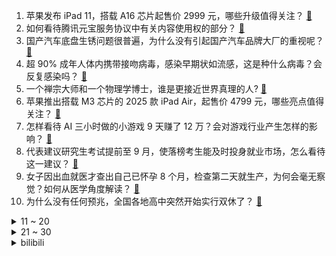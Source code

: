 1. 苹果发布 iPad 11，搭载 A16 芯片起售价 2999 元，哪些升级值得关注？ [:link:](https://www.zhihu.com/question/14070686016)
2. 如何看待腾讯元宝服务协议中有关内容使用权的部分？ [:link:](https://www.zhihu.com/question/13745075789)
3. 国产汽车底盘生锈问题很普遍，为什么没有引起国产汽车品牌大厂的重视呢？ [:link:](https://www.zhihu.com/question/1411270721)
4. 超 90% 成年人体内携带接吻病毒，感染早期状如流感，这是种什么病毒？会反复感染吗？ [:link:](https://www.zhihu.com/question/12283628028)
5. 一个禅宗大师和一个物理学博士，谁是更接近世界真理的人? [:link:](https://www.zhihu.com/question/13477985488)
6. 苹果推出搭载 M3 芯片的 2025 款 iPad Air，起售价 4799 元，哪些亮点值得关注？ [:link:](https://www.zhihu.com/question/14068872895)
7. 怎样看待 AI 三小时做的小游戏 9 天赚了 12 万？会对游戏行业产生怎样的影响？ [:link:](https://www.zhihu.com/question/14003476657)
8. 代表建议研究生考试提前至 9 月，使落榜考生能及时投身就业市场，怎么看待这一建议？ [:link:](https://www.zhihu.com/question/14033860499)
9. 女子因出血就医才查出自己已怀孕 8 个月，检查第二天就生产，为何会毫无察觉？如何从医学角度解读？ [:link:](https://www.zhihu.com/question/14012249111)
10. 为什么没有任何预兆，全国各地高中突然开始实行双休了？ [:link:](https://www.zhihu.com/question/13959562576)
<details>
<summary>11 ~ 20</summary>

11. 深圳众擎实现全球首例人形机器人前空翻，这一操作机器人实现起来难吗？需要攻克哪些技术难题？ [:link:](https://www.zhihu.com/question/13205823990)
12. 如何看待詹姆斯40岁后仍拿到NBA官方二月份西部月最佳球员这一荣誉？ [:link:](https://www.zhihu.com/question/14083472515)
13. 雷军建议优化新能源汽车号牌设计，称绿色号牌制约了汽车产品的设计效果，怎么看这一建议？你会设计成什么样？ [:link:](https://www.zhihu.com/question/14007440808)
14. 如何评价当前的 AI Agent 落地效果普遍不佳的问题？ [:link:](https://www.zhihu.com/question/13476251758)
15. 徒步走完香港麦理浩径全程是怎样的体验？ [:link:](https://www.zhihu.com/question/36189869)
16. 饺子导演曾解释申公豹是因为「郁郁不得志、缺乏自信，被逼成『结巴』」，日常生活中这样真的会导致结巴吗？ [:link:](https://www.zhihu.com/question/12098893724)
17. 初中孩子，周末早上如果没事，你会8点前按时叫他起床吃早餐，还是让他睡到自然醒？ [:link:](https://www.zhihu.com/question/13640952691)
18. 联想笔记本保修期内风扇坏了，售后竟让去美国维修，商家做法是否合理？消费者可以怎样维护自身权益？ [:link:](https://www.zhihu.com/question/13190941666)
19. 身体莫名淤青是怎么回事？是否意味着身体可能出现了问题？ [:link:](https://www.zhihu.com/question/13427820865)
20. 你能容忍孩子下雨或者下雪的时候专门捡着水坑踩吗？ [:link:](https://www.zhihu.com/question/13898050680)
</details>
<details>
<summary>21 ~ 30</summary>

21. 为什么现在许多人感觉八段锦的功效并不明显？ [:link:](https://www.zhihu.com/question/405963796)
22. 如何评价白鹿、欧豪主演的电视剧《北上》？ [:link:](https://www.zhihu.com/question/13595874336)
23. 中国古代上朝时间为什么那么早？不能下午上朝吗？ [:link:](https://www.zhihu.com/question/454170787)
24. 穿越古代，选10*10*10立方金属：金、银、铝、铜、铁、铂、钯、铑、钌、铱、锇中选两个，你会怎么选? [:link:](https://www.zhihu.com/question/13620268281)
25. 如何评价《乱马1/2》？ [:link:](https://www.zhihu.com/question/640876321)
26. 简历中兴趣爱好是否有必要写？哪些爱好能为求职加分？ [:link:](https://www.zhihu.com/question/13658263253)
27. 你与母亲的相处方式，是如何影响了你与孩子的相处模式的？ [:link:](https://www.zhihu.com/question/13128001977)
28. 年轻人选择在大理避世考研考公，如何看待旅居备考这种现象？ [:link:](https://www.zhihu.com/question/13574032833)
29. 学习的终极本质是什么? [:link:](https://www.zhihu.com/question/653337792)
30. 水至清则无鱼的物理意义是什么？ [:link:](https://www.zhihu.com/question/12893394441)
</details><details>
<summary>bilibili</summary>

</details>